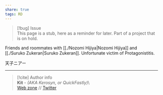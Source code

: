 ```yaml
---  
share: true  
tags: RD  
---  
```

> [!bug] Issue  
> This page is a stub, here as a reminder for later. Part of a project that is on hold.  
  
Friends and roommates with [[./Nozomi Hijiya|Nozomi Hijiya]] and [[./Suruko Zukeran|Suruko Zukeran]]. Unfortunate victim of Protagonistitis.  
  
天子ニアー  
  
-----  
> [!cite] Author info  
> **Kit** - *(AKA Kerosyn, or QuickFastly)*\  
> [Web zone](https://kitabe.link) // [Twitter](https://twitter.com/Kerosyn_)